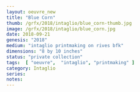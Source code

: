 ```yaml
---
layout: oeuvre_new 
title: "Blue Corn"
thumb: /grfx/2018/intaglio/blue_corn-thumb.jpg
image: /grfx/2018/intaglio/blue_corn.jpg
date: 2018-09-21
genesis: "2018"
medium: "intaglio printmaking on rives bfk"
dimensions: "8 by 10 inches"
status: "private collection" 
tags:  [ "oeuvre",  "intaglio", "printmaking" ]  
category: Intaglio 
series: 
notes: 
---
```



